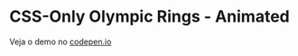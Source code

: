 CSS-Only Olympic Rings - Animated
=================================


Veja o demo no [codepen.io](https://codepen.io/hjdesigner/pen/AXYNAJ)
